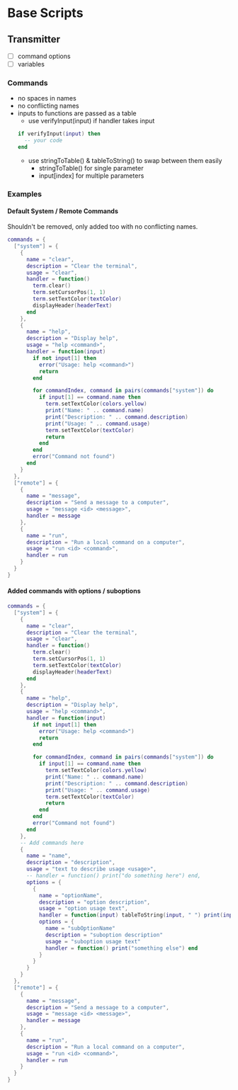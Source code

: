 # Base Scripts

## Transmitter

- [ ] command options
- [ ] variables

### Commands

- no spaces in names
- no conflicting names
- inputs to functions are passed as a table
  - use verifyInput(input) if handler takes input
  ```lua
  if verifyInput(input) then
    -- your code
  end
  ```
  - use stringToTable() & tableToString() to swap between them easily
    - stringToTable() for single parameter
    - input[index] for multiple parameters

### Examples

#### Default System / Remote Commands

Shouldn't be removed, only added too with no conflicting names.

```lua
commands = {
  ["system"] = {
    {
      name = "clear",
      description = "Clear the terminal",
      usage = "clear",
      handler = function()
        term.clear()
        term.setCursorPos(1, 1)
        term.setTextColor(textColor)
        displayHeader(headerText)
      end
    },
    {
      name = "help",
      description = "Display help",
      usage = "help <command>",
      handler = function(input)
        if not input[1] then
          error("Usage: help <command>")
          return
        end

        for commandIndex, command in pairs(commands["system"]) do
          if input[1] == command.name then
            term.setTextColor(colors.yellow)
            print("Name: " .. command.name)
            print("Description: " .. command.description)
            print("Usage: " .. command.usage)
            term.setTextColor(textColor)
            return
          end
        end
        error("Command not found")
      end
    }
  },
  ["remote"] = {
    {
      name = "message",
      description = "Send a message to a computer",
      usage = "message <id> <message>",
      handler = message
    },
    {
      name = "run",
      description = "Run a local command on a computer",
      usage = "run <id> <command>",
      handler = run
    }
  }
}
```

#### Added commands with options / suboptions

```lua
commands = {
  ["system"] = {
    {
      name = "clear",
      description = "Clear the terminal",
      usage = "clear",
      handler = function()
        term.clear()
        term.setCursorPos(1, 1)
        term.setTextColor(textColor)
        displayHeader(headerText)
      end
    },
    {
      name = "help",
      description = "Display help",
      usage = "help <command>",
      handler = function(input)
        if not input[1] then
          error("Usage: help <command>")
          return
        end

        for commandIndex, command in pairs(commands["system"]) do
          if input[1] == command.name then
            term.setTextColor(colors.yellow)
            print("Name: " .. command.name)
            print("Description: " .. command.description)
            print("Usage: " .. command.usage)
            term.setTextColor(textColor)
            return
          end
        end
        error("Command not found")
      end
    },
    -- Add commands here
    {
      name = "name",
      description = "description",
      usage = "text to describe usage <usage>",
      -- handler = function() print("do something here") end,
      options = {
        {
          name = "optionName",
          description = "option description",
          usage = "option usage text",
          handler = function(input) tableToString(input, " ") print(input) end,
          options = {
            name = "subOptionName"
            description = "suboption description"
            usage = "suboption usage text"
            handler = function() print("something else") end
          }
        }
      }
    }
  },
  ["remote"] = {
    {
      name = "message",
      description = "Send a message to a computer",
      usage = "message <id> <message>",
      handler = message
    },
    {
      name = "run",
      description = "Run a local command on a computer",
      usage = "run <id> <command>",
      handler = run
    }
  }
}
```
